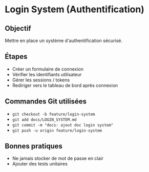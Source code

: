 # Login System (Authentification)

## Objectif
Mettre en place un système d'authentification sécurisé.

## Étapes
- Créer un formulaire de connexion
- Vérifier les identifiants utilisateur
- Gérer les sessions / tokens
- Rediriger vers le tableau de bord après connexion

## Commandes Git utilisées
- `git checkout -b feature/login-system`
- `git add docs/LOGIN_SYSTEM.md`
- `git commit -m "docs: ajout doc login system"`
- `git push -u origin feature/login-system`

## Bonnes pratiques
- Ne jamais stocker de mot de passe en clair
- Ajouter des tests unitaires
